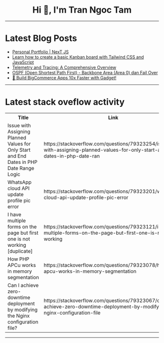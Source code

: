 <h1 align="center">Hi 👋, I'm Tran Ngoc Tam</h1>

---

# Latest Blog Posts 
<!-- BLOG-POST-LIST:START -->
- [Personal Portfolio | NexT JS](https://dev.to/shubhamtiwari909/personal-portfolio-next-js-35gf)
- [Learn how to create a basic Kanban board with Tailwind CSS and JavaScript](https://dev.to/mike_andreuzza/learn-how-to-create-a-basic-kanban-board-with-tailwind-css-and-javascript-2dj3)
- [Telemetry and Tracing: A Comprehensive Overview](https://dev.to/pragyasapkota/telemetry-and-tracing-a-comprehensive-overview-4fj3)
- [OSPF &lpar;Open Shortest Path First&rpar; - Backbone Area &lpar;Area 0&rpar; dan Fail Over](https://dev.to/heavenaulianisa/ospf-open-shortest-path-first-backbone-area-area-0-dan-fail-over-1j39)
- [🚀 Build BigCommerce Apps 10x Faster with Gadget!](https://dev.to/devkind_team_87470192adf9/build-bigcommerce-apps-10x-faster-with-gadget-9pa)
<!-- BLOG-POST-LIST:END -->

---

# Latest stack oveflow activity
<table>
  <tr><th>Title</th><th>Link</th></tr>
  <!-- STACKOVERFLOW:START --><tr><td>Issue with Assigning Planned Values for Only Start and End Dates in PHP Date Range Logic</td><td>https://stackoverflow.com/questions/79323254/issue-with-assigning-planned-values-for-only-start-and-end-dates-in-php-date-ran</td></tr><tr><td>WhatsApp cloud API update profile pic error</td><td>https://stackoverflow.com/questions/79323201/whatsapp-cloud-api-update-profile-pic-error</td></tr><tr><td>I have multiple forms on the page but first one is not working [duplicate]</td><td>https://stackoverflow.com/questions/79323121/i-have-multiple-forms-on-the-page-but-first-one-is-not-working</td></tr><tr><td>How PHP APCu works in memory segmentation</td><td>https://stackoverflow.com/questions/79323078/how-php-apcu-works-in-memory-segmentation</td></tr><tr><td>Can I achieve zero-downtime deployment by modifying the Nginx configuration file?</td><td>https://stackoverflow.com/questions/79323067/can-i-achieve-zero-downtime-deployment-by-modifying-the-nginx-configuration-file</td></tr><!-- STACKOVERFLOW:END -->
</table>

---


